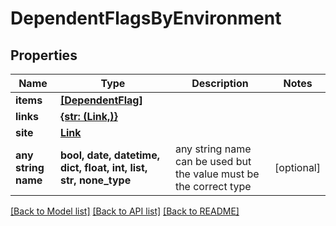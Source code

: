 # DependentFlagsByEnvironment


## Properties
Name | Type | Description | Notes
------------ | ------------- | ------------- | -------------
**items** | [**[DependentFlag]**](DependentFlag.md) |  | 
**links** | [**{str: (Link,)}**](Link.md) |  | 
**site** | [**Link**](Link.md) |  | 
**any string name** | **bool, date, datetime, dict, float, int, list, str, none_type** | any string name can be used but the value must be the correct type | [optional]

[[Back to Model list]](../README.md#documentation-for-models) [[Back to API list]](../README.md#documentation-for-api-endpoints) [[Back to README]](../README.md)


